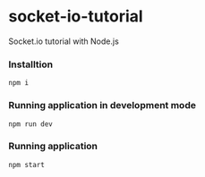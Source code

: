 # socket-io-tutorial
Socket.io tutorial with Node.js

### Installtion
```
npm i
```
### Running application in development mode
```
npm run dev
```
### Running application
```
npm start
```
